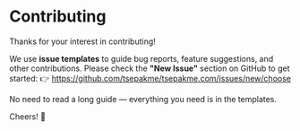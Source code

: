 # Contributing

Thanks for your interest in contributing!

We use **issue templates** to guide bug reports, feature suggestions, and other contributions. Please check the **"New Issue"** section on GitHub to get started:
👉 https://github.com/tsepakme/tsepakme.com/issues/new/choose

No need to read a long guide — everything you need is in the templates.

Cheers! 🚀
